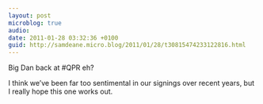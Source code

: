 ```yaml
---
layout: post
microblog: true
audio: 
date: 2011-01-28 03:32:36 +0100
guid: http://samdeane.micro.blog/2011/01/28/t30815474233122816.html
---
```

Big Dan back at #QPR eh?

I think we’ve been far too sentimental in our signings over recent years, but I really hope this one works out.
